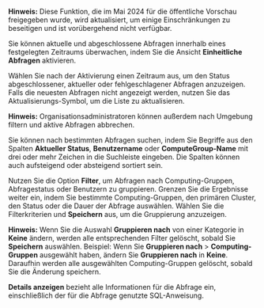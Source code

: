 **Hinweis:** Diese Funktion, die im Mai 2024 für die öffentliche Vorschau freigegeben wurde, wird aktualisiert, um einige Einschränkungen zu beseitigen und ist vorübergehend nicht verfügbar.

Sie können aktuelle und abgeschlossene Abfragen innerhalb eines festgelegten Zeitraums überwachen, indem Sie die Ansicht **Einheitliche Abfragen** aktivieren.

Wählen Sie nach der Aktivierung einen Zeitraum aus, um den Status abgeschlossener, aktueller oder fehlgeschlagener Abfragen anzuzeigen. Falls die neuesten Abfragen nicht angezeigt werden, nutzen Sie das Aktualisierungs-Symbol, um die Liste zu aktualisieren.

**Hinweis:** Organisationsadministratoren können außerdem nach Umgebung filtern und aktive Abfragen abbrechen.

Sie können nach bestimmten Abfragen suchen, indem Sie Begriffe aus den Spalten **Aktueller Status**, **Benutzername** oder **ComputeGroup-Name** mit drei oder mehr Zeichen in die Suchleiste eingeben. Die Spalten können auch aufsteigend oder absteigend sortiert sein.

Nutzen Sie die Option **Filter**, um Abfragen nach Computing-Gruppen, Abfragestatus oder Benutzern zu gruppieren. Grenzen Sie die Ergebnisse weiter ein, indem Sie bestimmte Computing-Gruppen, den primären Cluster, den Status oder die Dauer der Abfrage auswählen. Wählen Sie die Filterkriterien und **Speichern** aus, um die Gruppierung anzuzeigen.

**Hinweis:** Wenn Sie die Auswahl **Gruppieren nach** von einer Kategorie in **Keine** ändern, werden alle entsprechenden Filter gelöscht, sobald Sie **Speichern** auswählen. Beispiel: Wenn Sie **Gruppieren nach** \> **Computing-Gruppen** ausgewählt haben, ändern Sie **Gruppieren nach** in **Keine**. Daraufhin werden alle ausgewählten Computing-Gruppen gelöscht, sobald Sie die Änderung speichern.

**Details anzeigen** bezieht alle Informationen für die Abfrage ein, einschließlich der für die Abfrage genutzte SQL-Anweisung.
